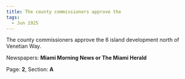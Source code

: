 ```yaml
---  
title: The county commissioners approve the  
tags:  
  - Jun 1925  
---  
```

  
The county commissioners approve the 6 island development north of Venetian Way.  
  
Newspapers: **Miami Morning News or The Miami Herald**  
  
Page: **2**, Section: **A** 
